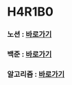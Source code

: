 # H4R1B0

### 노션 : [바로가기](https://coal-warlock-f16.notion.site/c42ae5973ac74ad4a93480c9e71339c4)
### 백준 : [바로가기](https://www.acmicpc.net/user/qkrguswns25)
### 알고리즘 : [바로가기](https://github.com/H4R1B0/Algorithm)

